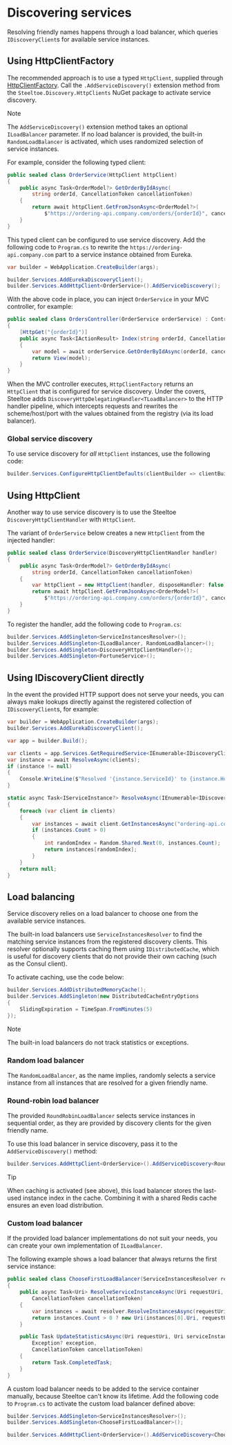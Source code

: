 # Discovering services

Resolving friendly names happens through a load balancer, which queries `IDiscoveryClient`s for available service instances.

## Using HttpClientFactory

The recommended approach is to use a typed `HttpClient`, supplied through
[HttpClientFactory](https://docs.microsoft.com/aspnet/core/fundamentals/http-requests). Call the `.AddServiceDiscovery()`
extension method from the `Steeltoe.Discovery.HttpClients` NuGet package to activate service discovery.

> [!NOTE]
> The `AddServiceDiscovery()` extension method takes an optional `ILoadBalancer` parameter.
> If no load balancer is provided, the built-in `RandomLoadBalancer` is activated,
> which uses randomized selection of service instances.

For example, consider the following typed client:
```c#
public sealed class OrderService(HttpClient httpClient)
{
    public async Task<OrderModel?> GetOrderByIdAsync(
        string orderId, CancellationToken cancellationToken)
    {
        return await httpClient.GetFromJsonAsync<OrderModel?>(
            $"https://ordering-api.company.com/orders/{orderId}", cancellationToken);
    }
}
```

This typed client can be configured to use service discovery. Add the following code to `Program.cs`
to rewrite the `https://ordering-api.company.com` part to a service instance obtained from Eureka.

```c#
var builder = WebApplication.CreateBuilder(args);

builder.Services.AddEurekaDiscoveryClient();
builder.Services.AddHttpClient<OrderService>().AddServiceDiscovery();
```

With the above code in place, you can inject `OrderService` in your MVC controller, for example:

```c#
public sealed class OrdersController(OrderService orderService) : Controller
{
    [HttpGet("{orderId}")]
    public async Task<IActionResult> Index(string orderId, CancellationToken cancellationToken)
    {
        var model = await orderService.GetOrderByIdAsync(orderId, cancellationToken);
        return View(model);
    }
}
```

When the MVC controller executes, `HttpClientFactory` returns an `HttpClient` that is configured for service discovery.
Under the covers, Steeltoe adds `DiscoveryHttpDelegatingHandler<TLoadBalancer>` to the HTTP handler pipeline,
which intercepts requests and rewrites the scheme/host/port with the values obtained from the registry (via its load balancer).

### Global service discovery

To use service discovery for *all* `HttpClient` instances, use the following code:

```c#
builder.Services.ConfigureHttpClientDefaults(clientBuilder => clientBuilder.AddServiceDiscovery());
```

## Using HttpClient

Another way to use service discovery is to use the Steeltoe `DiscoveryHttpClientHandler` with `HttpClient`.

The variant of `OrderService` below creates a new `HttpClient` from the injected handler:

```c#
public sealed class OrderService(DiscoveryHttpClientHandler handler)
{
    public async Task<OrderModel?> GetOrderByIdAsync(
        string orderId, CancellationToken cancellationToken)
    {
        var httpClient = new HttpClient(handler, disposeHandler: false);
        return await httpClient.GetFromJsonAsync<OrderModel?>(
            $"https://ordering-api.company.com/orders/{orderId}", cancellationToken);
    }
}
```

To register the handler, add the following code to `Program.cs`:

```c#
builder.Services.AddSingleton<ServiceInstancesResolver>();
builder.Services.AddSingleton<ILoadBalancer, RandomLoadBalancer>();
builder.Services.AddSingleton<DiscoveryHttpClientHandler>();
builder.Services.AddSingleton<FortuneService>();
```

## Using IDiscoveryClient directly

In the event the provided HTTP support does not serve your needs, you can always make lookups directly against
the registered collection of `IDiscoveryClient`s, for example:

```c#
var builder = WebApplication.CreateBuilder(args);
builder.Services.AddEurekaDiscoveryClient();

var app = builder.Build();

var clients = app.Services.GetRequiredService<IEnumerable<IDiscoveryClient>>();
var instance = await ResolveAsync(clients);
if (instance != null)
{
    Console.WriteLine($"Resolved '{instance.ServiceId}' to {instance.Host}:{instance.Port}");
}

static async Task<IServiceInstance?> ResolveAsync(IEnumerable<IDiscoveryClient> clients)
{
    foreach (var client in clients)
    {
        var instances = await client.GetInstancesAsync("ordering-api.company.com", default);
        if (instances.Count > 0)
        {
            int randomIndex = Random.Shared.Next(0, instances.Count);
            return instances[randomIndex];
        }
    }
    return null;
}
```

## Load balancing

Service discovery relies on a load balancer to choose one from the available service instances.

The built-in load balancers use `ServiceInstancesResolver` to find the matching service instances from the
registered discovery clients. This resolver optionally supports caching them using `IDistributedCache`,
which is useful for discovery clients that do not provide their own caching (such as the Consul client).

To activate caching, use the code below:

```c#
builder.Services.AddDistributedMemoryCache();
builder.Services.AddSingleton(new DistributedCacheEntryOptions
{
    SlidingExpiration = TimeSpan.FromMinutes(5)
});
```

> [!NOTE]
> The built-in load balancers do not track statistics or exceptions.

### Random load balancer

The `RandomLoadBalancer`, as the name implies, randomly selects a service instance from all instances
that are resolved for a given friendly name.

### Round-robin load balancer

The provided `RoundRobinLoadBalancer` selects service instances in sequential order, as they are provided
by discovery clients for the given friendly name.

To use this load balancer in service discovery, pass it to the `AddServiceDiscovery()` method:

```c#
builder.Services.AddHttpClient<OrderService>().AddServiceDiscovery<RoundRobinLoadBalancer>();
```

> [!TIP]
> When caching is activated (see above), this load balancer stores the last-used instance index in the cache.
> Combining it with a shared Redis cache ensures an even load distribution.

### Custom load balancer

If the provided load balancer implementations do not suit your needs, you can create your own implementation of `ILoadBalancer`.

The following example shows a load balancer that always returns the first service instance:

```c#
public sealed class ChooseFirstLoadBalancer(ServiceInstancesResolver resolver) : ILoadBalancer
{
    public async Task<Uri> ResolveServiceInstanceAsync(Uri requestUri,
        CancellationToken cancellationToken)
    {
        var instances = await resolver.ResolveInstancesAsync(requestUri.Host, cancellationToken);
        return instances.Count > 0 ? new Uri(instances[0].Uri, requestUri.PathAndQuery) : requestUri;
    }

    public Task UpdateStatisticsAsync(Uri requestUri, Uri serviceInstanceUri, TimeSpan? responseTime,
        Exception? exception,
        CancellationToken cancellationToken)
    {
        return Task.CompletedTask;
    }
}
```

A custom load balancer needs to be added to the service container manually, because Steeltoe can't know its lifetime.
Add the following code to `Program.cs` to activate the custom load balancer defined above:

```c#
builder.Services.AddSingleton<ServiceInstancesResolver>();
builder.Services.AddSingleton<ChooseFirstLoadBalancer>();

builder.Services.AddHttpClient<OrderService>().AddServiceDiscovery<ChooseFirstLoadBalancer>();
```
